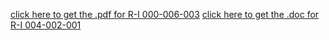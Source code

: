 [click here to get the .pdf for R-I 000-006-003](./R1_6_003.pdf)
[click here to get the .doc for R-I 004-002-001](./R1_4_2.rtf)
